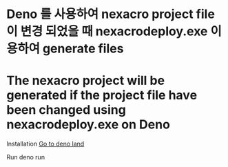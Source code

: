 # Deno 를 사용하여 nexacro project file 이 변경 되었을 때 nexacrodeploy.exe 이용하여 generate files
# The nexacro project will be generated if the project file have been changed using nexacrodeploy.exe on Deno

Installation [Go to deno land](https://deno.land/#installation)

Run deno run 